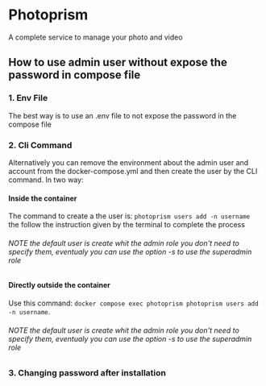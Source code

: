 # Photoprism

A complete service to manage your photo and video

## How to use admin user without expose the password in compose file
### 1. Env File
The best way is to use an .env file to not expose the password in the compose file
### 2. Cli Command
Alternatively you can remove the environment about the admin user and account from the docker-compose.yml and then create the user by the CLI command. In two way:
#### Inside the container
The command to create a the user is: `photoprism users add -n username` the follow the instruction given by the terminal to complete the process
###### NOTE the default user is create whit the admin role you don't need to specify them, eventualy you can use the option -s to use the superadmin role 
#### Directly outside the container
Use this command: `docker compose exec photoprism photoprism users add -n username`.
###### NOTE the default user is create whit the admin role you don't need to specify them, eventualy you can use the option -s to use the superadmin role 
### 3. Changing password after installation
